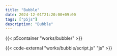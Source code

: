 ```yaml
---
title: "Bubble"
date: 2024-12-01T21:20:00+09:00
tags: ["p5js"]
description: "Bubble"
---
```


{{< p5container "works/bubble/" >}}

{{< code-external "works/bubble/script.js" "js" >}}
